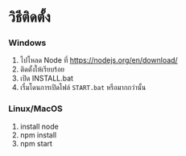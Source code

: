 # วิธีติดตั้ง

### Windows
1. ไปโหลด Node ที่ https://nodejs.org/en/download/
2. ติดตั้งให้เรียบร้อย
4. เปิด INSTALL.bat
5. เรื่มโดนการเปิดไฟล์ `START.bat` หรือมากกว่านั้น

### Linux/MacOS
1. install node
2. npm install
3. npm start

